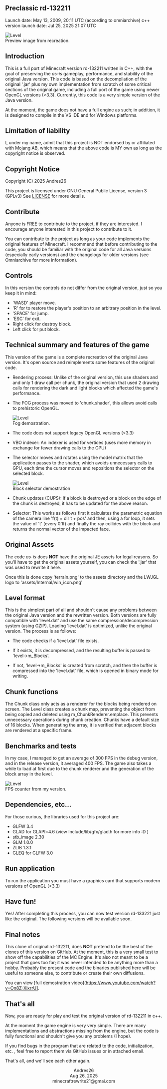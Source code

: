 
## Preclassic rd-132211

Launch date: May 13, 2009, 20:11 UTC (according to omniarchive)
c++ version launch date: Jul 25, 2025 21:07 UTC

![Level](resources/preview.jpg)<br>
Preview image from recreation.

## Introduction

This is a full port of Minecraft version rd-132211 written in C++, with the goal 
of preserving the *as-is* gameplay, performance, and stability of the original 
Java version. This code is based on the decompilation of the original '.jar' plus 
my own implementation from scratch of some critical sections of the original game, 
including a full port of the game using newer OpenGL versions (>3.3). Currently, 
this code is a very simple version of the Java version.

At the moment, the game does not have a full engine as such; in addition, it is 
designed to compile in the VS IDE and for Windows platforms.

## Limitation of liability

I, under my name, admit that this project is NOT endorsed by or affiliated with 
Mojang AB, which means that the above code is MY own as long as the copyright 
notice is observed.

## Copyright Notice

Copyright (C) 2025 Andres26

This project is licensed under GNU General Public License, version 3 (GPLv3)
See [LICENSE](../../../LICENSE) for more details.

## Contribute

Anyone is FREE to contribute to the project, if they are interested. I encourage 
anyone interested in this project to contribute to it.

You can contribute to the project as long as your code implements the original 
features of Minecraft. I recommend that before contributing to the code, you 
should be familiar with the original code for all Java versions (especially early versions) 
and the changelogs for older versions (see Omniarchive for more information). 

## Controls

In this version the controls do not differ from the original version, just so you keep 
it in mind:

- 'WASD' player move.
- 'R' for to restore the player's position to an arbitrary position in the level.
- 'SPACE' for jump.
- 'ESC' for exit.
- Right click for destroy block.
- Left click for put block.

## Technical summary and features of the game

This version of the game is a complete recreation of the original Java 
version. It's open source and reimplements some features of the original code.

- Rendering process: Unlike of the original version, this use shaders and 
  and only 1 draw call per chunk, the original version that used 2 drawing calls 
  for rendering the dark and light blocks which affected the game's performance.
  
- The FOG process was moved to 'chunk.shader', this allows avoid calls to prehistoric OpenGL.

  ![Level](resources/fog.jpg)<br>
  Fog demostration.
  
- The code does not support legacy OpenGL versions (<3.3)

- VBO indexer: An indexer is used for vertices (uses more memory in exchange for 
  fewer drawing calls to the GPU)
  
- The selector moves and rotates using the model matrix that the application 
  passes to the shader, which avoids unnecessary calls to GPU, each time the 
  cursor moves and repositions the selector on the selected block.
  
  ![Level](resources/selector.jpg)<br>
  Block selector demostration
  
- Chunk updates (CUPS): If a block is destroyed or a block on the edge of the chunk is 
  destroyed, it has to be updated for the above reason.
  
- Selector: This works as follows first it calculates the parametric equation of the camera 
  line 'f(t) = dir t + pos' and then, using a for loop, it sets the value of 't' 
  (every 0.1f) and finally the ray collides with the block and returns the normal vector
  of the impacted face.

## Original Assets

The code *as-is* does **NOT** have the original JE assets for legal reasons. So you'll have 
to get the original assets yourself, you can check the '.jar' that was used to rewrite it here.

Once this is done copy 'terrain.png' to the assets directory and the LWJGL logo to 'assets/Internal/win_icon.png'

## Level format

This is the simplest part of all and shouldn't cause any problems between the original 
Java version and the rewritten version. Both versions are fully compatible with 'level.dat' 
and use the same compression/decompression system (using GZIP). Loading 'level.dat' is 
optimized, unlike the original version. The process is as follows:

- The code checks if a 'level.dat' file exists.

- If it exists, it is decompressed, and the resulting buffer is passed to 'level->m_Blocks'.

- If not, 'level->m_Blocks' is created from scratch, and then the buffer is compressed into 
the 'level.dat' file, which is opened in binary mode for writing.

## Chunk functions

The Chunk class only acts as a renderer for the blocks being rendered on screen. The Level 
class creates a chunk map, preventing the object from being copied and deleted using 
m_ChunkRenderer.emplace. This prevents unnecessary operations during chunk creation. 
Chunks have a default size of 16 blocks. When generating the array, it is verified that 
adjacent blocks are rendered at a specific frame.

## Benchmarks and tests

In my case, I managed to get an average of 300 FPS in the debug version, and in 
the release version, it averaged 400 FPS. The game also takes a while to load at 
first due to the chunk renderer and the generation of the block array in the level.

![Level](resources/benchmark.jpg)<br>
FPS counter from my version.

## Dependencies, etc...

For those curious, the libraries used for this project are:

- GLFW 3.4
- GLAD for GLAPI=4.6 (view Include/lib/gfx/glad.h for more info :D )
- stb_image 2.30
- GLM 1.0.0
- ZLIB 1.3.1
- GLEQ for GLFW 3.0

## Run application

To run the application you must have a graphics card that supports modern versions of OpenGL (>3.3)

## Have fun!

Yes! After completing this process, you can now test version rd-133221 just like the 
original. The following versions will be available soon.

## Final notes

This clone of original rd-132211, does **NOT** pretend to be the best of the clones of this 
version on GitHub. At the moment, this is a very small test to show off the capabilities of 
the MC Engine. It's also not meant to be a project that goes too far; it was never intended 
to be anything more than a hobby. Probably the present code and the binaries published here 
will be useful to someone else, to contribute or create their own diffusions.

You can view [full demostration video](https://www.youtube.com/watch?v=On8Z-XixrrU].

## That's all 

Now, you are ready for play and test the original version of rd-132211 in c++.

At the moment the game engine is very very simple. There are many implementations and abstractions 
missing from the engine, but the code is fully functional and shouldn't give you any problems (I hope).

If you find bugs in the program that are related to the code, initialization, 
etc. , feel free to report them via GitHub issues or in attached email. 

That's all, and we'll see each other again.

<center>Andres26</center>
<center>Aug 26, 2025</center>
<center>minecraftrewrite21@gmai.com</center>
